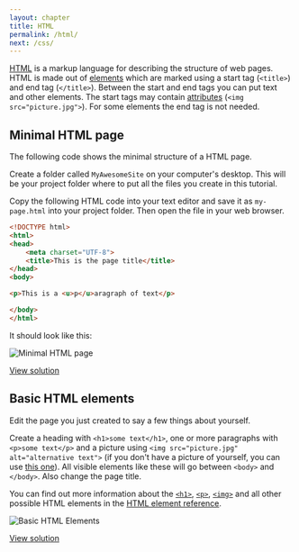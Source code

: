 ```yaml
---
layout: chapter
title: HTML
permalink: /html/
next: /css/
---
```


[HTML][html] is a markup language for describing the structure of web pages. HTML is made out of [elements][html-elements] which are marked using a start tag (`<title>`) and end tag (`</title>`). Between the start and end tags you can put text and other elements. The start tags may contain [attributes][html-attributes] (`<img src="picture.jpg">`). For some elements the end tag is not needed.


## Minimal HTML page

The following code shows the minimal structure of a HTML page.

Create a folder called `MyAwesomeSite` on your computer's desktop. This will be your project folder where to put all the files you create in this tutorial.

Copy the following HTML code into your text editor and save it as `my-page.html` into your project folder. Then open the file in your web browser.

```html
<!DOCTYPE html>
<html>
<head>
    <meta charset="UTF-8">
    <title>This is the page title</title>
</head>
<body>

<p>This is a <u>p</u>aragraph of text</p>

</body>
</html>
```

It should look like this:

![Minimal HTML page](minimal-page.png)

[View solution](https://github.com/orfjackal/web-intro-project/commit/b3d748e2abd28e96267318d8c483dd301970a4f0)


## Basic HTML elements

Edit the page you just created to say a few things about yourself.

Create a heading with `<h1>some text</h1>`, one or more paragraphs with `<p>some text</p>` and a picture using `<img src="picture.jpg" alt="alternative text">` (if you don't have a picture of yourself, you can use [this one](http://railsgirls.com/images/ruby-100.png)). All visible elements like these will go between `<body>` and `</body>`. Also change the page title.

You can find out more information about the [`<h1>`][html-h1], [`<p>`][html-p], [`<img>`][html-img] and all other possible HTML elements in the [HTML element reference][html-elements].

![Basic HTML Elements](basic-elements.png)

[View solution](https://github.com/orfjackal/web-intro-project/commit/2836c57c048ff823eb7b194d8a6b470bd41eb891)


[html]: https://developer.mozilla.org/en-US/docs/Web/HTML
[html-elements]: https://developer.mozilla.org/en-US/docs/Web/HTML/Element
[html-attributes]: https://developer.mozilla.org/en-US/docs/Web/HTML/Attributes
[html-h1]: https://developer.mozilla.org/en-US/docs/Web/HTML/Element/Heading_Elements
[html-p]: https://developer.mozilla.org/en-US/docs/Web/HTML/Element/p
[html-img]: https://developer.mozilla.org/en-US/docs/Web/HTML/Element/img
